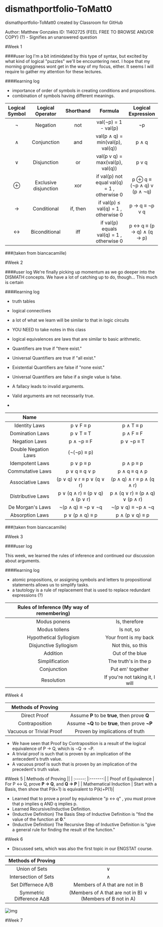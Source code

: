 # dismathportfolio-ToMatt0
dismathportfolio-ToMatt0 created by Classroom for GitHub

Author: Matthew Gonzales
ID: 11402725
(FEEL FREE TO BROWSE AND/OR COPY)
(?) - Signifies an unanswered question

#Week 1


####user log
I'm a bit intimidated by this type of syntax, but excited by what kind of logical "puzzles" 
we'll be encountering next. I hope that my morning grogginess wont get in the way of my
focus, either. It seems I will require to gather my attention for these lectures.


####learning log 
- importance of order of symbols in creating conditions and propositions.
- combination of symbols having different meanings.

| Logical Symbol  |  Logical Operator | Shorthand | Formula | Logical Expression |
| :-----: |:-------:|:-----:| :-------: | :-------: |
| ¬ |Negation | not | val(¬p) = 1 - val(p) | ¬p |
| ∧ | Conjunction | and | val(p ∧ q) = min(val(p), val(q)) | p ∧ q |
| ∨ | Disjunction | or | val(p v q) = max(val(p), val(q)) | p v q |
| ⊕ | Exclusive disjunction | xor | if val(p)  not equal val(q) = 1 , otherwise  0|  p ⊕ q  ≡ (¬p ∧ q) v (p ∧ ¬q) |
| → | Conditional | if, then | if val(p)  ≤ val(q) = 1 , otherwise  0  | p → q ≡  ¬p v q |
| ↔ | Biconditional | iff | if val(p) equals val(q) = 1 , otherwise  0 |  p ↔ q ≡ (p → q) ∧ (q → p) |
###(taken from biancacamille)

#Week 2

####user log
We're finally picking up momentum as we go deeper into the DISMATH concepts. 
We have a lot of catching up to do, though... This much is certain


####learning log 
- truth tables
- logical connectives
- a lot of what we learn will be similar to that in logic circuits
- YOU NEED to take notes in this class
- logical equivalences are laws that are similar to basic arithmetic.

-  Quantifiers are true if "there exist."
- Universal Quantifiers are true if "all exist."

- Existential Quantifiers are false if "none exist."
- Universal Quantifiers are false if a single value is false.

- A fallacy leads to invalid arguments. 
- Valid arguments are not necessarily true.
- 
| Name |||
| :-----: |:-------:|:-----:|
| Identity Laws | p ∨ F ≡ p | p ∧ T ≡ p |
| Domination Laws| p ∨ T ≡ T | p ∧ F ≡ F |
| Negation Laws| p ∧ ¬p ≡ F | p ∨ ¬p ≡ T |                                            
| Double Negation Laws | (¬(¬p) ≡ p) |                                                           
| Idempotent Laws| p ∨ p ≡ p | p ∧ p ≡ p |                                              
| Commutative Laws | p ∨ q ≡ q ∨ p | p ∧ q ≡ q ∧ p |                                       
| Associative Laws | (p ∨ q) ∨ r ≡ p ∨ (q ∨ r) | (p ∧ q) ∧ r ≡ p ∧ (q ∧ r) |            
| Distributive Laws | p ∨ (q ∧ r) ≡ (p ∨ q) ∧ (p ∨ r) | p ∧ (q ∨ r) ≡ (p ∧ q) ∨ (p ∧ r) |  
| De Morgan's Laws| ¬(p ∧ q) ≡ ¬p ∨ ¬q | ¬(p ∨ q) ≡ ¬p ∧ ¬q |                        
| Absorption Laws | p ∨ (p ∧ q) ≡ p | p ∧ (p ∨ q) ≡ p |          
###(taken from biancacamille)

#Week 3

####user log

This week, we learned the rules of inference and continued our discussion about arguments.

####learning log
- atomic propositions, or assigning symbols and letters to propositional statements allows us to simplify tasks.
- a tautology is a rule of replacement that is used to replace redundant expressions (?)


| Rules of Inference (My way of remembering) ||
| :-----: |:-------:|
| Modus ponens | Is, therefore |
| Modus tollens | Is not, so |
| Hypothetical Syllogism | Your front is my back |                                    
| Disjunctive Syllogism | Not this, so this |                                                    
| Addition |  Out of the blue |                                           
| Simplification |  The truth's in the p |                                   
| Conjunction | Put em' together | 
| Resolution |  If you're not taking it, I will |


[HELPFUL LINK]: http://www.philosophypages.com/lg/e11a.htm


#Week 4

| Methods of Proving ||
| :-----: |:-------:|
| Direct Proof | Assume **P** to be **true**, then prove **Q** |
| Contraposition | Assume **¬Q** to be **true**, then prove **¬P**|
| Vacuous or Trivial Proof | Proven by implications of truth |                                    

- We have seen that Proof by Contraposition is a result of the logical equivalence of P → Q, which is ¬Q → ¬P.
- A trivial proof is such that is proven by an implication of the antecedent's truth value.
- A vacuous proof is such that is proven by an implication of the precedent's truth value.


#Week 5
| Methods of Proving ||
| :-----: |:-------:|
| Proof of Equivalence | For P ↔ Q,  prove **P → Q**, and **Q → P** |
| Mathematical Induction | Start with a Basis, then show that P(k+1) is equivalent to P(k)+P(1)|

- Learned that to prove a proof by equivalence "p ↔ q" , you must prove that p implies q AND q implies p.
- Learned Recursive/Inductive Definition.
- (Inductive Definition) The Basis Step of Inductive Definition is "find the value of the function at **0**."
- (Inductive Definition) The Recursive Step of Inductive Definition is "give a general rule for finding the result of the function."


#Week 6

- Discussed sets, which was also the first topic in our ENGSTAT course.


| Methods of Proving ||
| :-----: |:-------:|
| Union of Sets | ∨ |
| Intersection of Sets | ∧ |
| Set Differnece A/B  | Members of A that are not in B |
| Symmetric Difference AΔB | (Members of A that are not in B) ∨ (Members of B not in A) |


![img](http://cat4mba.com/Notes/Maths/settheroy/ven.gif)


#Week 7


